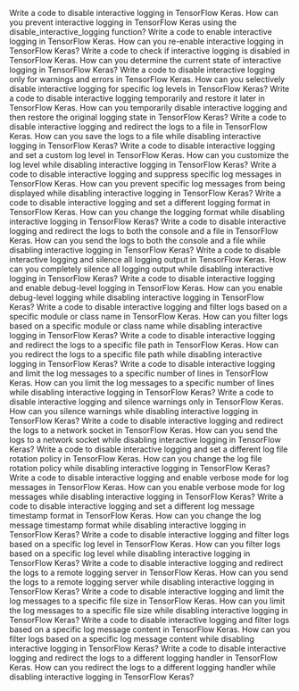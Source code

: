 Write a code to disable interactive logging in TensorFlow Keras.
How can you prevent interactive logging in TensorFlow Keras using the disable_interactive_logging function?
Write a code to enable interactive logging in TensorFlow Keras.
How can you re-enable interactive logging in TensorFlow Keras?
Write a code to check if interactive logging is disabled in TensorFlow Keras.
How can you determine the current state of interactive logging in TensorFlow Keras?
Write a code to disable interactive logging only for warnings and errors in TensorFlow Keras.
How can you selectively disable interactive logging for specific log levels in TensorFlow Keras?
Write a code to disable interactive logging temporarily and restore it later in TensorFlow Keras.
How can you temporarily disable interactive logging and then restore the original logging state in TensorFlow Keras?
Write a code to disable interactive logging and redirect the logs to a file in TensorFlow Keras.
How can you save the logs to a file while disabling interactive logging in TensorFlow Keras?
Write a code to disable interactive logging and set a custom log level in TensorFlow Keras.
How can you customize the log level while disabling interactive logging in TensorFlow Keras?
Write a code to disable interactive logging and suppress specific log messages in TensorFlow Keras.
How can you prevent specific log messages from being displayed while disabling interactive logging in TensorFlow Keras?
Write a code to disable interactive logging and set a different logging format in TensorFlow Keras.
How can you change the logging format while disabling interactive logging in TensorFlow Keras?
Write a code to disable interactive logging and redirect the logs to both the console and a file in TensorFlow Keras.
How can you send the logs to both the console and a file while disabling interactive logging in TensorFlow Keras?
Write a code to disable interactive logging and silence all logging output in TensorFlow Keras.
How can you completely silence all logging output while disabling interactive logging in TensorFlow Keras?
Write a code to disable interactive logging and enable debug-level logging in TensorFlow Keras.
How can you enable debug-level logging while disabling interactive logging in TensorFlow Keras?
Write a code to disable interactive logging and filter logs based on a specific module or class name in TensorFlow Keras.
How can you filter logs based on a specific module or class name while disabling interactive logging in TensorFlow Keras?
Write a code to disable interactive logging and redirect the logs to a specific file path in TensorFlow Keras.
How can you redirect the logs to a specific file path while disabling interactive logging in TensorFlow Keras?
Write a code to disable interactive logging and limit the log messages to a specific number of lines in TensorFlow Keras.
How can you limit the log messages to a specific number of lines while disabling interactive logging in TensorFlow Keras?
Write a code to disable interactive logging and silence warnings only in TensorFlow Keras.
How can you silence warnings while disabling interactive logging in TensorFlow Keras?
Write a code to disable interactive logging and redirect the logs to a network socket in TensorFlow Keras.
How can you send the logs to a network socket while disabling interactive logging in TensorFlow Keras?
Write a code to disable interactive logging and set a different log file rotation policy in TensorFlow Keras.
How can you change the log file rotation policy while disabling interactive logging in TensorFlow Keras?
Write a code to disable interactive logging and enable verbose mode for log messages in TensorFlow Keras.
How can you enable verbose mode for log messages while disabling interactive logging in TensorFlow Keras?
Write a code to disable interactive logging and set a different log message timestamp format in TensorFlow Keras.
How can you change the log message timestamp format while disabling interactive logging in TensorFlow Keras?
Write a code to disable interactive logging and filter logs based on a specific log level in TensorFlow Keras.
How can you filter logs based on a specific log level while disabling interactive logging in TensorFlow Keras?
Write a code to disable interactive logging and redirect the logs to a remote logging server in TensorFlow Keras.
How can you send the logs to a remote logging server while disabling interactive logging in TensorFlow Keras?
Write a code to disable interactive logging and limit the log messages to a specific file size in TensorFlow Keras.
How can you limit the log messages to a specific file size while disabling interactive logging in TensorFlow Keras?
Write a code to disable interactive logging and filter logs based on a specific log message content in TensorFlow Keras.
How can you filter logs based on a specific log message content while disabling interactive logging in TensorFlow Keras?
Write a code to disable interactive logging and redirect the logs to a different logging handler in TensorFlow Keras.
How can you redirect the logs to a different logging handler while disabling interactive logging in TensorFlow Keras?